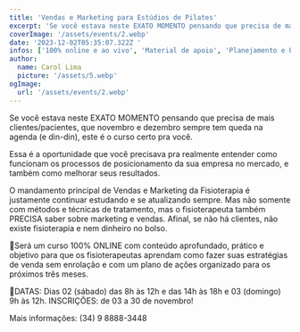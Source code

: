 ```yaml
---
title: 'Vendas e Marketing para Estúdios de Pilates'
excerpt: 'Se você estava neste EXATO MOMENTO pensando que precisa de mais clientes/pacientes, que novembro e dezembro sempre tem queda na agenda (e din-din), este é o curso certo pra você.'
coverImage: '/assets/events/2.webp'
date: '2023-12-02T05:35:07.322Z '
infos: ['100% online e ao vivo', 'Material de apoio', 'Planejamento e Plano de Ações', 'Suporte individualizado por duas semanas', 'VAGAS LIMITADAS']
author:
  name: Carol Lima
  picture: '/assets/5.webp'
ogImage:
  url: '/assets/events/2.webp'
---
```


Se você estava neste EXATO MOMENTO pensando que precisa de mais clientes/pacientes, que novembro e dezembro sempre tem queda na agenda (e din-din), este é o curso certo pra você.

Essa é a oportunidade que você precisava pra realmente entender como funcionam os processos de posicionamento da sua empresa no mercado, e também como melhorar seus resultados.

O mandamento principal de Vendas e Marketing da Fisioterapia é justamente continuar estudando e se atualizando sempre.
Mas não somente com métodos e técnicas de tratamento, mas o fisioterapeuta também PRECISA saber sobre marketing e vendas.
Afinal, se não há clientes, não existe fisioterapia e nem dinheiro no bolso.

🚩Será um curso 100% ONLINE com conteúdo aprofundado, prático e objetivo para que os fisioterapeutas aprendam como fazer suas estratégias de venda sem enrolação e com um plano de ações organizado para os próximos três meses.

📍DATAS: Dias 02 (sábado) das 8h às 12h e das 14h às 18h e 03 (domingo) 9h às 12h.
INSCRIÇÕES: de 03 a 30 de novembro!

Mais informações: (34) 9 8888-3448

